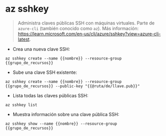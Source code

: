 # az sshkey

> Administra claves públicas SSH con máquinas virtuales.
> Parte de `azure-cli` (también conocido como `az`).
> Más información: <https://learn.microsoft.com/en-us/cli/azure/sshkey?view=azure-cli-latest>.

- Crea una nueva clave SSH:

`az sshkey create --name {{nombre}} --resource-group {{grupo_de_recursos}}`

- Sube una clave SSH existente:

`az sshkey create --name {{nombre}} --resource-group {{grupo_de_recursos}} --public-key "{{@ruta/de/llave.pub}}"`

- Lista todas las claves públicas SSH:

`az sshkey list`

- Muestra información sobre una clave pública SSH:

`az sshkey show --name {{nombre}} --resource-group {{grupo_de_recursos}}`
